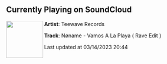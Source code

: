 ## Currently Playing on SoundCloud

[<img align="left" width="100" src="https://i1.sndcdn.com/artworks-vuDm0Iu7pwyzqiz2-Pc9epw-t500x500.jpg">](https://soundcloud.com/teewave-records/noname-vamos-a-la-playa-rave-edit)

**Artist**: Teewave Records 

**Track**: Nøname - Vamos A La Playa ( Rave Edit )

Last updated at 03/14/2023 20:44
